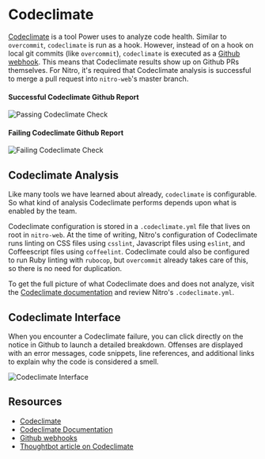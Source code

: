 # Codeclimate

[Codeclimate](https://codeclimate.com/) is a tool Power uses to analyze code health. Similar to `overcommit`, `codeclimate` is run as a hook. However, instead of on a hook on local git commits (like `overcommit`), `codeclimate` is executed as a [Github webhook](https://help.github.com/articles/about-webhooks/). This means that Codeclimate results show up on Github PRs themselves. For Nitro, it's required that Codeclimate analysis is successful to merge a pull request into `nitro-web`'s master branch.

#### Successful Codeclimate Github Report

![Passing Codeclimate Check](https://raw.githubusercontent.com/powerhome/phrg-codeclimate/master/successful-codeclimate-check.png?raw=true "Passing Codeclimate Check")

#### Failing Codeclimate Github Report

![Failing Codeclimate Check](https://raw.githubusercontent.com/powerhome/phrg-codeclimate/master/failing-codeclimate-check.png?raw=true "Failing Codeclimate Check")

## Codeclimate Analysis

Like many tools we have learned about already, `codeclimate` is configurable. So what kind of analysis Codeclimate performs depends upon what is enabled by the team.

Codeclimate configuration is stored in a `.codeclimate.yml` file that lives on root in `nitro-web`. At the time of writing, Nitro's configuration of Codeclimate runs linting on CSS files using `csslint`, Javascript files using `eslint`, and Coffeescript files using `coffeelint`. Codeclimate could also be configured to run Ruby linting with `rubocop`, but `overcommit` already takes care of this, so there is no need for duplication.

To get the full picture of what Codeclimate does and does not analyze, visit the [Codeclimate documentation](https://docs.codeclimate.com/) and review Nitro's `.codeclimate.yml`.

## Codeclimate Interface

When you encounter a Codeclimate failure, you can click directly on the notice in Github to launch a detailed breakdown. Offenses are displayed with an error messages, code snippets, line references, and additional links to explain why the code is considered a smell.

![Codeclimate Interface](https://raw.githubusercontent.com/powerhome/phrg-codeclimate/master/codeclimate-offense-interface.png?raw=true "Codeclimate Interface")

## Resources

- [Codeclimate](https://codeclimate.com/)
- [Codeclimate Documentation](https://docs.codeclimate.com/)
- [Github webhooks](https://help.github.com/articles/about-webhooks/)
- [Thoughtbot article on Codeclimate](https://thoughtbot.com/work/code_climate)
